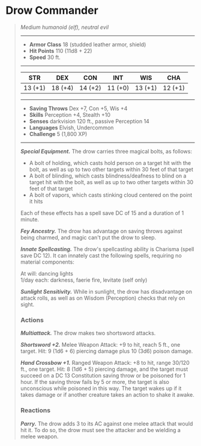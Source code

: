 # Drow Commander
>*Medium humanoid (elf), neutral evil*
>___
>- **Armor Class** 18 (studded leather armor, shield)
>- **Hit Points** 110 (11d8 + 22)
>- **Speed** 30 ft.
>___
>|STR|DEX|CON|INT|WIS|CHA|
>|:---:|:---:|:---:|:---:|:---:|:---:|
>|13 (+1)|18 (+4)|14 (+2)|11 (+0)|13 (+1)|12 (+1)|
>___
>- **Saving Throws** Dex +7, Con +5, Wis +4
>- **Skills** Perception +4, Stealth +10
>- **Senses** darkvision 120 ft., passive Perception 14
>- **Languages** Elvish, Undercommon
>- **Challenge** 5 (1,800 XP)
>___
>***Special Equipment.*** The drow carries three magical bolts, as follows:  
>- A bolt of holding, which casts hold person on a target hit with the bolt, as well as up to two other targets within 30 feet of that target
>- A bolt of blinding, which casts blindness/deafness to blind on a target hit with the bolt, as well as up to two other targets within 30 feet of that target
>- A bolt of vapors, which casts stinking cloud centered on the point it hits
>
>Each of these effects has a spell save DC of 15 and a duration of 1 minute.  
>
>***Fey Ancestry.*** The drow has advantage on saving throws against being charmed, and magic can't put the drow to sleep.  
>
>***Innate Spellcasting.*** The drow's spellcasting ability is Charisma (spell save DC 12). It can innately cast the following spells, requiring no material components:  
>
>At will: dancing lights  
>1/day each: darkness, faerie fire, levitate (self only)  
>
>
>***Sunlight Sensitivity.*** While in sunlight, the drow has disadvantage on attack rolls, as well as on Wisdom (Perception) checks that rely on sight.  
>
>### Actions
>***Multiattack.*** The drow makes two shortsword attacks.  
>
>***Shortsword +2.*** Melee Weapon Attack: +9 to hit, reach 5 ft., one target. Hit: 9 (1d6 + 6) piercing damage plus 10 (3d6) poison damage.  
>
>***Hand Crossbow +1.*** Ranged Weapon Attack: +8 to hit, range 30/120 ft., one target. Hit: 8 (1d6 + 5) piercing damage, and the target must succeed on a DC 13 Constitution saving throw or be poisoned for 1 hour. If the saving throw fails by 5 or more, the target is also unconscious while poisoned in this way. The target wakes up if it takes damage or if another creature takes an action to shake it awake.  
>
>### Reactions
>***Parry.*** The drow adds 3 to its AC against one melee attack that would hit it. To do so, the drow must see the attacker and be wielding a melee weapon.